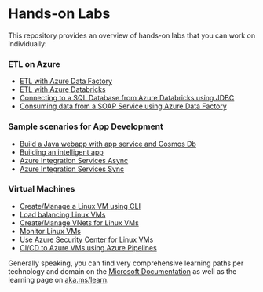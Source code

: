 # Hands-on Labs

This repository provides an overview of hands-on labs that you can work on individually:

### ETL on Azure
* [ETL with Azure Data Factory](https://github.com/machteldbogels/handsonlabs/blob/master/etlwithadf/instructions.md)
* [ETL with Azure Databricks](https://github.com/machteldbogels/handsonlabs/blob/master/etlwithdatabricks/instructions.md)
* [Connecting to a SQL Database from Azure Databricks using JDBC](https://docs.microsoft.com/en-us/azure/databricks/data/data-sources/sql-databases)
* [Consuming data from a SOAP Service using Azure Data Factory](https://medium.com/@gabrielsribe/consuming-a-soap-service-using-azure-data-factory-copy-data-activity-a4a3332cc4c)

### Sample scenarios for App Development
* [Build a Java webapp with app service and Cosmos Db](https://docs.microsoft.com/en-us/azure/app-service/tutorial-java-spring-cosmosdb)
* [Building an intelligent app](https://github.com/microsoft/TailwindTraders)
* [Azure Integration Services Async](https://github.com/pascalvanderheiden/ais-async-pattern)
* [Azure Integration Services Sync](https://github.com/pascalvanderheiden/ais-sync-pattern)

### Virtual Machines
* [Create/Manage a Linux VM using CLI](https://docs.microsoft.com/en-us/azure/virtual-machines/linux/tutorial-manage-vm)
* [Load balancing Linux VMs](https://docs.microsoft.com/en-us/azure/virtual-machines/linux/tutorial-load-balancer)
* [Create/Manage VNets for Linux VMs](https://docs.microsoft.com/en-us/azure/virtual-machines/linux/tutorial-virtual-network)
* [Monitor Linux VMs](https://docs.microsoft.com/en-us/azure/virtual-machines/linux/tutorial-monitor)
* [Use Azure Security Center for Linux VMs](https://docs.microsoft.com/en-us/azure/virtual-machines/linux/tutorial-azure-security)
* [CI/CD to Azure VMs using Azure Pipelines](https://docs.microsoft.com/en-us/azure/virtual-machines/linux/tutorial-build-deploy-azure-pipelines?tabs=java)

Generally speaking, you can find very comprehensive learning paths per technology and domain on the [Microsoft Documentation](https://docs.microsoft.com/en-us/) as well as the learning page on [aka.ms/learn](https://aka.ms/learn).

